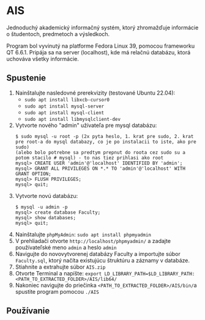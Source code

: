 # AIS
Jednoduchý akademický informačný systém, ktorý zhromažďuje informácie
o študentoch, predmetoch a výsledkoch.

Program bol vyvinutý na platforme Fedora Linux 39, pomocou frameworku QT 6.6.1. Pripája sa na server (localhost), kde má relačnú databázu, ktorá uchováva všetky informácie.
## Spustenie

1. Nainštalujte nasledovné prerekvizity (testované Ubuntu 22.04):
   - `sudo apt install libxcb-cursor0`
   - `sudo apt install mysql-server`
   - `sudo apt install mysql-client`
   - `sudo apt install libmysqlclient-dev`
2. Vytvorte nového "admin" užívateľa pre mysql databázu:
   ```
   $ sudo mysql -u root -p (2x pyta heslo, 1. krat pre sudo, 2. krat pre root-a do mysql databazy, co je po instalacii to iste, ako pre sudo)
   (alebo bolo potrebne sa predtym prepnut do roota cez sudo su a potom stacilo # mysql) - to nas tiez prihlasi ako root
   mysql> CREATE USER 'admin'@'localhost' IDENTIFIED BY 'admin';
   mysql> GRANT ALL PRIVILEGES ON *.* TO 'admin'@'localhost' WITH GRANT OPTION;
   mysql> FLUSH PRIVILEGES;
   mysql> quit;
   ```
3. Vytvorte novú databázu:
   ```
   $ mysql -u admin -p
   mysql> create database Faculty;
   mysql> show databases;
   mysql> quit; 
   ```
4. Nainštalujte `phpMyAdmin`: `sudo apt install phpmyadmin`
5. V prehliadači otvorte `http://localhost/phpmyadmin/` a zadajte používateľské meno `admin` a heslo `admin`
6. Navigujte do novovytvorenej databázy Faculty a importujte súbor `Faculty.sql`, ktorý načíta existujúcu štruktúru a záznamy v databáze.
7. Stiahnite a extrahujte súbor `AIS.zip`
8. Otvorte Terminal a napíšte: `export LD_LIBRARY_PATH=$LD_LIBRARY_PATH:<PATH_TO_EXTRACTED_FOLDER>/AIS/lib64/`
9. Nakoniec navigujte do priečinka `<PATH_TO_EXTRACTED_FOLDER>/AIS/bin/`a spustite program pomocou `./AIS`

## Používanie

